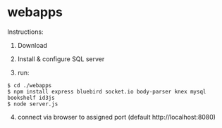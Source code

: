 # webapps
Instructions:

1) Download

2) Install & configure SQL server

3) run:
```
$ cd ./webapps
$ npm install express bluebird socket.io body-parser knex mysql bookshelf id3js 
$ node server.js
```
4) connect via browser to assigned port 
(default http://localhost:8080)
